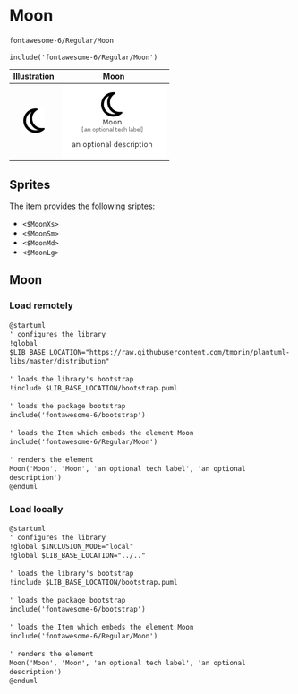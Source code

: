 # Moon


```text
fontawesome-6/Regular/Moon
```

```text
include('fontawesome-6/Regular/Moon')
```



| Illustration | Moon |
| :---: | :---: |
| ![illustration for Illustration](../../fontawesome-6/Regular/Moon.png) | ![illustration for Moon](../../fontawesome-6/Regular/Moon.Local.png) |



## Sprites
The item provides the following sriptes:

- `<$MoonXs>`
- `<$MoonSm>`
- `<$MoonMd>`
- `<$MoonLg>`





## Moon

### Load remotely
```plantuml
@startuml
' configures the library
!global $LIB_BASE_LOCATION="https://raw.githubusercontent.com/tmorin/plantuml-libs/master/distribution"

' loads the library's bootstrap
!include $LIB_BASE_LOCATION/bootstrap.puml

' loads the package bootstrap
include('fontawesome-6/bootstrap')

' loads the Item which embeds the element Moon
include('fontawesome-6/Regular/Moon')

' renders the element
Moon('Moon', 'Moon', 'an optional tech label', 'an optional description')
@enduml
```

### Load locally
```plantuml
@startuml
' configures the library
!global $INCLUSION_MODE="local"
!global $LIB_BASE_LOCATION="../.."

' loads the library's bootstrap
!include $LIB_BASE_LOCATION/bootstrap.puml

' loads the package bootstrap
include('fontawesome-6/bootstrap')

' loads the Item which embeds the element Moon
include('fontawesome-6/Regular/Moon')

' renders the element
Moon('Moon', 'Moon', 'an optional tech label', 'an optional description')
@enduml
```

